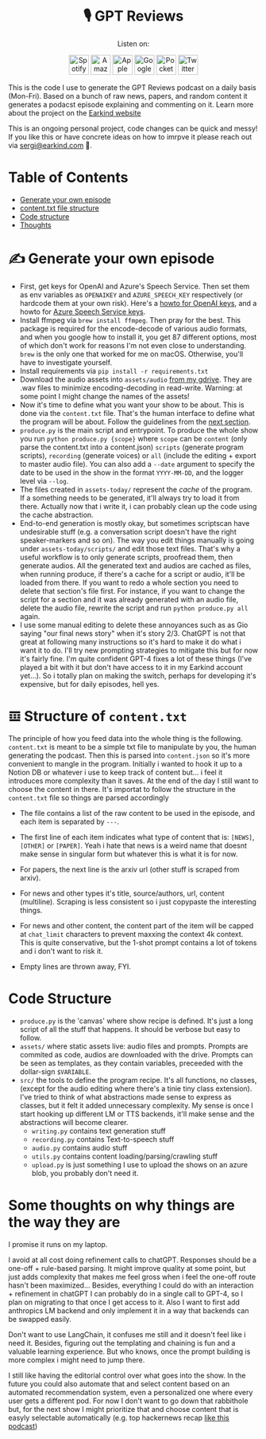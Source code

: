 <h1 align="center">🎙️ GPT Reviews</h1>
<p align="center">
Listen on:
</p>
<p align="center">
  <a href="https://open.spotify.com/show/2xvBhAct7kGYd6h9b8txhq?si=a36ba38be6074150"><img src="https://github.com/sergicastellasape/semantic-compression/assets/33417180/666172aa-9f2d-4c72-81c5-9efb45c7b73c" alt="Spotify" height="40"></a> 
  <a href="https://music.amazon.co.uk/podcasts/b32e4420-6d57-44ed-915d-e68316217df6/gpt-reviews"><img src="https://github.com/sergicastellasape/semantic-compression/assets/33417180/560e8295-07e0-4bb0-9457-530f066c82d3" alt="Amazon" height="40"></a>
  <a href="https://podcasts.apple.com/es/podcast/gpt-reviews/id1687287441"><img src="https://github.com/sergicastellasape/semantic-compression/assets/33417180/f1cfcf78-059b-4e02-8e04-2898d12a1ecb" alt="Apple" height="40"></a>
  <a href="https://podcasts.google.com/feed/aHR0cHM6Ly9hbmNob3IuZm0vcy9lMDgwOWM0OC9wb2RjYXN0L3Jzcw"><img src="https://github.com/sergicastellasape/semantic-compression/assets/33417180/66a010f8-15d1-4812-bdc4-f111face6fbc" alt="Google" height="40"></a>
  <a href="https://pca.st/hxzcjo0l"><img src="https://github.com/sergicastellasape/semantic-compression/assets/33417180/97c54422-4ef9-4485-9a86-2c406df19e7c" alt="Pocketcasts" class="xbGufb" height="40"></a>
  <a href="https://twitter.com/earkindtech"><img src="https://github.com/sergicastellasape/semantic-compression/assets/33417180/7dfc1c17-0073-4727-8f1d-a4a0da6a5142" alt="Twitter" height="40"></a>
</p>

This is the code I use to generate the GPT Reviews podcast on a daily basis (Mon-Fri).
Based on a bunch of raw news, papers, and random content it generates a podacst episode explaining and commenting on it.
Learn more about the project on the [Earkind website](https://www.earkind.com)

This is an ongoing personal project, code changes can be quick and messy! If you like this or have concrete ideas on how to imrpve it please reach out via [sergi@earkind.com](mailto:sergi@earkind.com) 🫶.

# Table of Contents

- [Generate your own episode](#✍️-generate-your-own-episode)
- [content.txt file structure](#𝌞-structure-of-contenttxt)
- [Code structure](#code-structure)
- [Thoughts](#some-thoughts-on-why-things-are-the-way-they-are)

# ✍️ Generate your own episode

- First, get keys for OpenAI and Azure's Speech Service. Then set them as env variables as `OPENAIKEY` and `AZURE_SPEECH_KEY` respectively (or hardcode them at your own risk). Here's a [howto for OpenAI keys](https://www.howtogeek.com/885918/how-to-get-an-openai-api-key/), and a howto for [Azure Speech Service keys](https://learn.microsoft.com/en-us/azure/cognitive-services/speech-service/get-started-speech-to-text).
- Install ffmpeg via `brew install ffmpeg`. Then pray for the best. This package is required for the encode-decode of various audio formats, and when you google how to install it, you get 87 different options, most of which don't work for reasons I'm not even close to understanding. `brew` is the only one that worked for me on macOS. Otherwise, you'll have to investigate yourself.
- Install requirements via `pip install -r requirements.txt`
- Download the audio assets into `assets/audio` [from my gdrive](https://drive.google.com/drive/folders/1XJpVxs0uN9zCgUnUov5mmCf6ooLyZBmM?usp=share_link). They are .wav files to minimize encoding-decoding in read-write. Warning: at some point I might change the names of the assets!
- Now it's time to define what you want your show to be about. This is done via the `content.txt` file. That's the human interface to define what the program will be about. Follow the guidelines from the [next section]().
- `produce.py` is the main script and entrypoint. To produce the whole show you run `python produce.py {scope}` where `scope` can be `content` (only parse the content.txt into a content.json) `scripts` (generate program scripts), `recording` (generate voices) or `all` (include the editing + export to master audio file). You can also add a `--date` argument to specify the date to be used in the show in the format `YYYY-MM-DD`, and the logger level via `--log`.
- The files created in `assets-today/` represent the _cache_ of the program. If a something needs to be generated, it'll always try to load it from there. Actually now that i write it, i can probably clean up the code using the cache abstraction.
- End-to-end generation is mostly okay, but sometimes scriptscan have undesirable stuff (e.g. a conversation script doesn't have the right speaker-markers and so on). The way you edit things manually is going under `assets-today/scripts/` and edit those text files. That's why a useful workflow is to only generate scripts, proofread them, then generate audios. All the generated text and audios are cached as files, when running produce, if there's a cache for a script or audio, it'll be loaded from there. If you want to redo a whole section you need to delete that section's file first. For instance, if you want to change the script for a section and it was already generated with an audio file, delete the audio file, rewrite the script and run `python produce.py all` again.
- I use some manual editing to delete these annoyances such as as Gio saying "our final news story" when it's story 2/3. ChatGPT is not that great at following many instructions so it's hard to make it do what i want it to do. I'll try new prompting strategies to mitigate this but for now it's fairly fine. I'm quite confident GPT-4 fixes a lot of these things (I've played a bit with it but don't have access to it in my Earkind account yet...). So i totally plan on making the switch, perhaps for developing it's expensive, but for daily episodes, hell yes.


# 𝌞 Structure of `content.txt`
The principle of how you feed data into the whole thing is the following.
`content.txt` is meant to be a simple txt file to manipulate by you, the human generating the podcast.
Then this is parsed into `content.json` so it's more convenient to mangle in the program.
Initially i wanted to hook it up to a Notion DB or whatever i use to keep track of content but... i feel it introduces more complexity than it saves.
At the end of the day I still want to choose the content in there.
It's importat to follow the structure in the `content.txt` file so things are parsed accordingly
- The file contains a list of the raw content to be used in the episode, and each item is separated by `---`.
- The first line of each item indicates what type of content that is: `[NEWS]`, `[OTHER]` or `[PAPER]`. Yeah i hate that news is a weird name that doesnt make sense in singular form but whatever this is what it is for now.
- For papers, the next line is the arxiv url (other stuff is scraped from arxiv).
- For news and other types it's title, source/authors, url, content (multiline). Scraping is less consistent so i just copypaste the interesting things.
- For news and other content, the content part of the item will be capped at `chat_limit` characters to prevent maxxing the context 4k context. This is quite conservative, but the 1-shot prompt contains a lot of tokens and i don't want to risk it.

- Empty lines are thrown away, FYI.

# Code Structure

- `produce.py` is the 'canvas' where show recipe is defined. It's just a long script of all the stuff that happens. It should be verbose but easy to follow.
- `assets/` where static assets live: audio files and prompts. Prompts are commited as code, audios are downloaded with the drive. Prompts can be seen as templates, as they contain variables, preceeded with the dollar-sign `$VARIABLE`. 
- `src/` the tools to define the program recipe. It's all functions, no classes, (except for the audio editing where there's a tinie tiny class extension).
I've tried to think of what abstractions made sense to express as classes, but it felt it added unnecessary complexity. My sense is once I start hooking up different LM or TTS backends, it'll make sense and the abstractions will become clearer.
  - `writing.py` contains text generation stuff
  - `recording.py` contains Text-to-speech stuff
  - `audio.py` contains audio stuff
  - `utils.py` contains content loading/parsing/crawling stuff
  - `upload.py` is just something I use to upload the shows on an azure blob, you probably don't need it.

# Some thoughts on why things are the way they are

I promise it runs on my laptop.

I avoid at all cost doing refinement calls to chatGPT. Responses should be a one-off + rule-based parsing. It might improve quality at some point, but just adds complexity that makes me feel gross when i feel the one-off route hasn't been maximized... Besides, everything I could do with an interaction + refinement in chatGPT I can probably do in a single call to GPT-4, so I plan on migrating to that once I get access to it. Also I want to first add anthropics LM backend and only implement it in a way that backends can be swapped easily.

Don't want to use LangChain, it confuses me still and it doesn't feel like i need it. Besides, figuring out the templating and chaining is fun and a valuable learning experience. But who knows, once the prompt building is more complex i might need to jump there.

I still like having the editorial control over what goes into the show. In the future you could also automate that and select content based on an automated recommendation system, even a personalized one where every user gets a different pod.
For now I don't want to go down that rabbithole but, for the next show I might prioritize that and choose content that is easyly selectable automatically (e.g. top hackernews recap [like this podcast](https://foundr.ai/product/hacker-news-recap))
